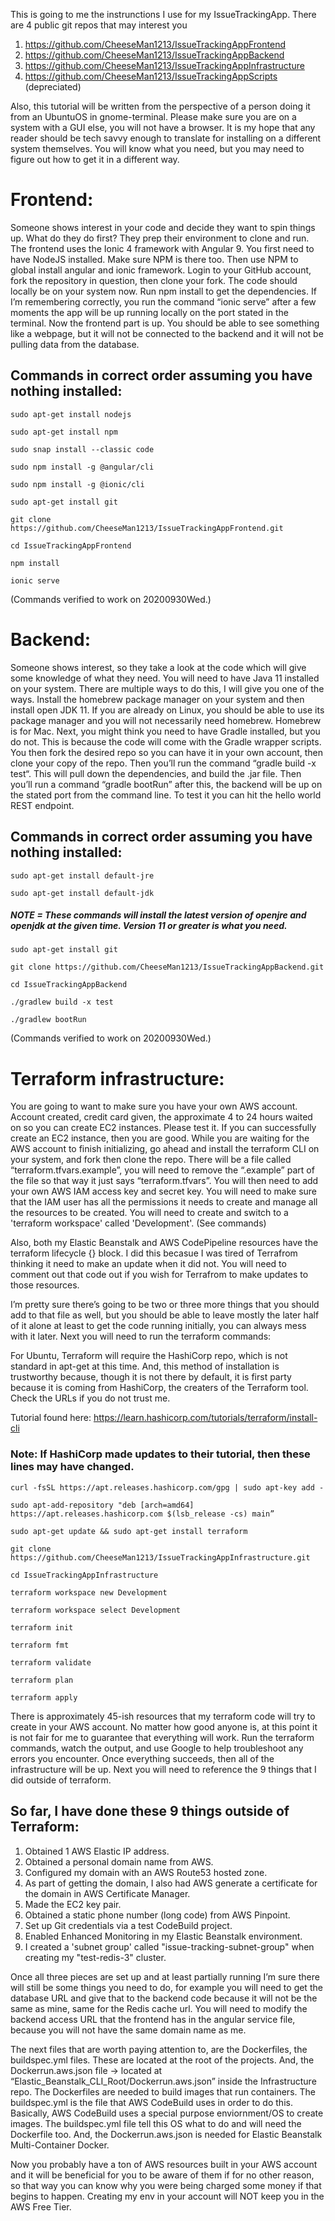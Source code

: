 This is going to me the instrunctions I use for my IssueTrackingApp. There are 4 public git repos that may interest you
1. https://github.com/CheeseMan1213/IssueTrackingAppFrontend
2. https://github.com/CheeseMan1213/IssueTrackingAppBackend
3. https://github.com/CheeseMan1213/IssueTrackingAppInfrastructure
4. https://github.com/CheeseMan1213/IssueTrackingAppScripts    (depreciated)

Also, this tutorial will be written from the perspective of a person doing it from an UbuntuOS in gnome-terminal. Please make sure you are on a system with a GUI else, you will not have a browser. It is my hope that any reader should be tech savvy enough to translate for installing on a different system themselves. You will know what you need, but you may need to figure out how to get it in a different way.

# Frontend:

Someone shows interest in your code and decide they want to spin things up. What do they do first? They prep their environment to clone and run. The frontend uses the Ionic 4 framework with Angular 9. You first need to have NodeJS installed. Make sure NPM is there too. Then use NPM to global install angular and ionic framework. Login to your GitHub account, fork the repository in question, then clone your fork. The code should locally be on your system now. Run npm install to get the dependencies. If I’m remembering correctly, you run the command “ionic serve” after a few moments the app will be up running locally on the port stated in the terminal. Now the frontend part is up. You should be able to see something like a webpage, but it will not be connected to the backend and it will not be pulling data from the database.

## Commands in correct order assuming you have nothing installed:

`sudo apt-get install nodejs`

`sudo apt-get install npm`

`sudo snap install --classic code`

`sudo npm install -g @angular/cli`

`sudo npm install -g @ionic/cli`

`sudo apt-get install git`

`git clone https://github.com/CheeseMan1213/IssueTrackingAppFrontend.git`

`cd IssueTrackingAppFrontend`

`npm install`

`ionic serve`

(Commands verified to work on 20200930Wed.)


# Backend:

Someone shows interest, so they take a look at the code which will give some knowledge of what they need. You will need to have Java 11 installed on your system. There are multiple ways to do this, I will give you one of the ways. Install the homebrew package manager on your system and then install open JDK 11. If you are already on Linux, you should be able to use its package manager and you will not necessarily need homebrew. Homebrew is for Mac. Next, you might think you need to have Gradle installed, but you do not. This is because the code will come with the Gradle wrapper scripts. You then fork the desired repo so you can have it in your own account, then clone your copy of the repo. Then you’ll run the command “gradle build -x test“. This will pull down the dependencies, and build the .jar file. Then you’ll run a command “gradle bootRun” after this, the backend will be up on the stated port from the command line. To test it you can hit the hello world REST endpoint.

## Commands in correct order assuming you have nothing installed:

`sudo apt-get install default-jre`

`sudo apt-get install default-jdk`

##### NOTE = These commands will install the latest version of openjre and openjdk at the given time. Version 11 or greater is what you need.

`sudo apt-get install git`

`git clone https://github.com/CheeseMan1213/IssueTrackingAppBackend.git`

`cd IssueTrackingAppBackend`

`./gradlew build -x test`

`./gradlew bootRun`

(Commands verified to work on 20200930Wed.)

# Terraform infrastructure:

You are going to want to make sure you have your own AWS account. Account created, credit card given, the approximate 4 to 24 hours waited on so you can create EC2 instances. Please test it. If you can successfully create an EC2 instance, then you are good. While you are waiting for the AWS account to finish initializing, go ahead and install the terraform CLI on your system, and fork then clone the repo. There will be a file called “terraform.tfvars.example”, you will need to remove the “.example” part of the file so that way it just says “terraform.tfvars”. You will then need to add your own AWS IAM access key and secret key. You will need to make sure that the IAM user has all the permissions it needs to create and manage all the resources to be created. You will need to create and switch to a 'terraform workspace' called 'Development'. (See commands)

Also, both my Elastic Beanstalk and AWS CodePipeline resources have the terraform lifecycle {} block. I did this becasue I was tired of Terrafrom thinking it need to make an update when it did not. You will need to comment out that code out if you wish for Terrafrom to make updates to those resources.

 I’m pretty sure there’s going to be two or three more things that you should add to that file as well, but you should be able to leave mostly the later half of it alone at least to get the code running initially, you can always mess with it later.
Next you will need to run the terraform commands:

For Ubuntu, Terraform will require the HashiCorp repo, which is not standard in apt-get at this time. And, this method of installation is trustworthy because, though it is not there by default, it is first party because it is coming from HashiCorp, the creaters of the Terraform tool.
Check the URLs if you do not trust me.

Tutorial found here:
https://learn.hashicorp.com/tutorials/terraform/install-cli

### Note: If HashiCorp made updates to their tutorial, then these lines may have changed.

`curl -fsSL https://apt.releases.hashicorp.com/gpg | sudo apt-key add -`

`sudo apt-add-repository "deb [arch=amd64] https://apt.releases.hashicorp.com $(lsb_release -cs) main”`

`sudo apt-get update && sudo apt-get install terraform`

`git clone https://github.com/CheeseMan1213/IssueTrackingAppInfrastructure.git`

`cd IssueTrackingAppInfrastructure`

`terraform workspace new Development`

`terraform workspace select Development`

`terraform init`

`terraform fmt`

`terraform validate`

`terraform plan`

`terraform apply`

There is approximately 45-ish resources that my terraform code will try to create in your AWS account. No matter how good anyone is, at this point it is not fair for me to guarantee that everything will work. Run the terraform commands, watch the output, and use Google to help troubleshoot any errors you encounter. Once everything succeeds, then all of the infrastructure will be up. Next you will need to reference the 9 things that I did outside of terraform.

## So far, I have done these 9 things outside of Terraform:
1. Obtained 1 AWS Elastic IP address.
2. Obtained a personal domain name from AWS.
3. Configured my domain with an AWS Route53 hosted zone.
4. As part of getting the domain, I also had AWS generate a certificate for the domain in AWS Certificate Manager.
5. Made the EC2 key pair.
6. Obtained a static phone number (long code) from AWS Pinpoint.
7. Set up Git credentials via a test CodeBuild project.
8. Enabled Enhanced Monitoring in my Elastic Beanstalk environment.
9. I created a 'subnet group' called "issue-tracking-subnet-group" when creating my "test-redis-3" cluster.

Once all three pieces are set up and at least partially running I’m sure there will still be some things you need to do, for example you will need to get the database URL and give that to the backend code because it will not be the same as mine, same for the Redis cache url. You will need to modify the backend access URL that the frontend has in the angular service file, because you will not have the same domain name as me.

The next files that are worth paying attention to, are the Dockerfiles, the buildspec.yml files. These are located at the root of the projects. And, the Dockerrun.aws.json file -> located at “Elastic_Beanstalk_CLI_Root/Dockerrun.aws.json” inside the Infrastructure repo. The Dockerfiles are needed to build images that run containers. The buildspec.yml is the file that AWS CodeBuild uses in order to do this. Basically, AWS CodeBuild uses a special purpose enviornment/OS to create images. The buildspec.yml file tell this OS what to do and will need the Dockerfile too. And, the Dockerrun.aws.json is needed for Elastic Beanstalk Multi-Container Docker.

Now you probably have a ton of AWS resources built in your AWS account and it will be beneficial for you to be aware of them if for no other reason, so that way you can know why you were being charged some money if that begins to happen. Creating my env in your account will NOT keep you in the AWS Free Tier.
